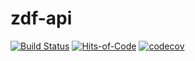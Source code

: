 # zdf-api
[![Build Status](https://travis-ci.org/aistomin/zdf-api.svg?branch=master)](https://travis-ci.org/aistomin/zdf-api)
[![Hits-of-Code](https://hitsofcode.com/github/aistomin/zdf-api)](https://hitsofcode.com/github/aistomin/zdf-api/view)
[![codecov](https://codecov.io/gh/aistomin/zdf-api/branch/master/graph/badge.svg)](https://codecov.io/gh/aistomin/zdf-api)